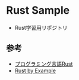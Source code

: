 Rust Sample
===

- Rust学習用リポジトリ

## 参考
- [プログラミング言語Rust](https://rust-lang-ja.github.io/the-rust-programming-language-ja/1.6/book/README.html)
- [Rust by Example](http://rustbyexample.com/index.html)
